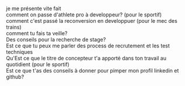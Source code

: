 je me présente vite fait <br>
comment on passe d'athlete pro à developpeur? (pour le sportif)<br>
comment c'est passé la reconversion en developpuer (pour le mec des trains)<br>
comment tu fais ta veille?<br>
Des conseils pour la recherche de stage?<br>
Est ce que tu peux me parler des process de recrutement et les test techniques<br>
Qu'Est ce que le titre de concepteur t'a apporté dans ton travail au quotidient (pour le sportif)<br>
Est ce que t'as des conseils à donner pour pimper mon profil linkedin et github?<br>
